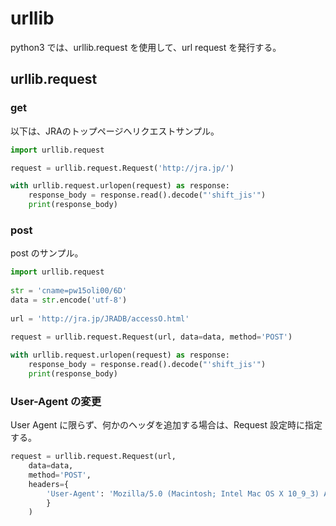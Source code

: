 # urllib

python3 では、urllib.request を使用して、url request を発行する。

## urllib.request

### get
以下は、JRAのトップページへリクエストサンプル。

``` python
import urllib.request

request = urllib.request.Request('http://jra.jp/')

with urllib.request.urlopen(request) as response:
	response_body = response.read().decode("'shift_jis'")
	print(response_body)

```
### post
post のサンプル。

``` python
import urllib.request
 
str = 'cname=pw15oli00/6D'
data = str.encode('utf-8')
 
url = 'http://jra.jp/JRADB/accessO.html'
 
request = urllib.request.Request(url, data=data, method='POST')

with urllib.request.urlopen(request) as response:
	response_body = response.read().decode("'shift_jis'")
	print(response_body)
```
### User-Agent の変更
User Agent に限らず、何かのヘッダを追加する場合は、Request 設定時に指定する。

``` python
request = urllib.request.Request(url, 
	data=data, 
	method='POST',
	headers={
        'User-Agent': 'Mozilla/5.0 (Macintosh; Intel Mac OS X 10_9_3) AppleWebKit/537.36 (KHTML, like Gecko) Chrome/35.0.1916.47 Safari/537.36'
    	}
	)
```



